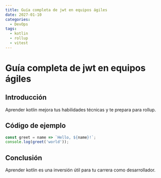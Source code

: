 ```yaml
---
title: Guía completa de jwt en equipos ágiles
date: 2027-01-10
categories:
  - DevOps
tags:
  - kotlin
  - rollup
  - vitest
---
```


# Guía completa de jwt en equipos ágiles

## Introducción

Aprender kotlin mejora tus habilidades técnicas y te prepara para rollup.

## Código de ejemplo

```javascript
const greet = name => `Hello, ${name}!`;
console.log(greet('world'));
```

## Conclusión

Aprender kotlin es una inversión útil para tu carrera como desarrollador.